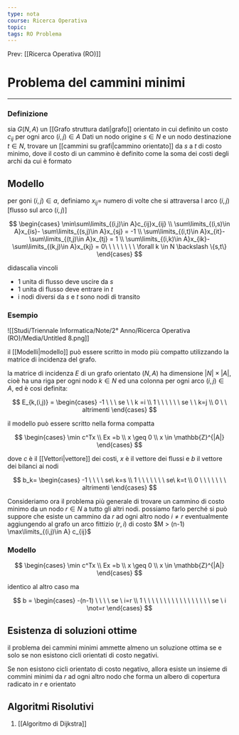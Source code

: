 ```yaml
---
type: nota
course: Ricerca Operativa
topic: 
tags: RO Problema
---
```


Prev: [[Ricerca Operativa (RO)]]

# Problema del cammini minimi
---

### Definizione
sia $G(N,A)$ un [[Grafo struttura dati|grafo]] orientato in cui  definito un costo $c_{ij}$ per ogni arco $(i,j)\in A$ Dati un nodo origine $s \in N$ e un nodo destinazione $t\in N$, trovare un [[cammini su grafi|cammino orientato]] da $s$ a $t$ di costo minimo, dove il costo di un cammino è definito come la soma dei costi degli archi da cui è formato

## Modello

per goni $(i,j) \in a$, definiamo $x_{ij} =$ numero di volte che si attraversa l arco $(i,j)$ $[$flusso sul arco $(i,j)]$

$$
\begin{cases}
\min\sum\limits_{(i,j)\in A}c_{ij}x_{ij} \\
\sum\limits_{(i,s)\in A}x_{is}- \sum\limits_{(s,j)\in A}x_{sj} = -1 \\
\sum\limits_{(i,t)\in A}x_{it}- \sum\limits_{(t,j)\in A}x_{tj} = 1 \\
\sum\limits_{(i,k)\in A}x_{ik}- \sum\limits_{(k,j)\in A}x_{kj} = 0\ \ \ \ \ \ \ \ \forall k \in N \backslash \{s,t\}
\end{cases}
$$

didascalia vincoli

- 1 unita di flusso deve uscire da $s$
- 1 unita di flusso deve entrare in $t$
- i nodi diversi da $s$ e $t$ sono nodi di transito

### Esempio

![[Studi/Triennale Informatica/Note/2° Anno/Ricerca Operativa (RO)/Media/Untitled 8.png]]

il [[Modelli|modello]] può essere scritto in modo più compatto utilizzando la matrice di incidenza del grafo.

la matrice di incidenza $E$ di un grafo orientato $(N,A)$ ha dimensione $|N| \times |A|$, cioè ha una riga per ogni nodo $k \in N$ ed una colonna per ogni arco $(i,j) \in A$, ed è cosi definita:

$$
E_{k,(i,j)} =
\begin{cases}
-1 \ \ \ se \ \ k =i \\
1 \ \ \ \ \ \ se \ \ k=j \\
0 \ \ altrimenti
\end{cases}
$$

il modello può essere scritto nella forma compatta

$$
\begin{cases}
\min c^Tx \\
Ex =b \\
x \geq 0 \\
x \in \mathbb{Z}^{|A|}
\end{cases}
$$

dove $c$ è il [[Vettori|vettore]] dei costi, $x$ è il vettore dei flussi e $b$ il vettore dei bilanci ai nodi

$$
b_k=
\begin{cases}
-1 \ \ \ \ se\  k=s \\
1 \ \ \ \ \ \ \ se\  k=t \\
0 \ \ \ \ \ \ \ altrimenti
\end{cases}
$$

Consideriamo ora il problema più generale di trovare un cammino di costo minimo da un nodo $r\in N$ a tutto gli altri nodi. possiamo farlo perché si può suppore che esiste un cammino da $r$ ad ogni altro nodo $i \not= r$ eventualmente aggiungendo al grafo un arco fittizio $(r,i)$ di costo $M > (n-1) \max\limits_{(i,j)\in A} c_{ij}$

### Modello

$$
\begin{cases}
\min c^Tx \\
Ex =b \\
x \geq 0 \\
x \in \mathbb{Z}^{|A|}
\end{cases}
$$

identico al altro caso ma

$$
b =
\begin{cases}
-(n-1) \ \ \ \ se \ i=r \\
1 \ \ \ \ \ \ \ \ \ \ \ \ \ \ \ \ \ se \  i \not=r
\end{cases}
$$

## Esistenza di soluzioni ottime

il problema dei cammini minimi ammette almeno un soluzione  ottima se e solo se non esistono cicli orientati di costo negativi.

Se non esistono cicli orientato di costo negativo, allora esiste un insieme di commini minimi da $r$ ad ogni altro nodo che forma un albero di copertura radicato in $r$ e orientato


## Algoritmi Risolutivi

1. [[Algoritmo di Dijkstra]]
